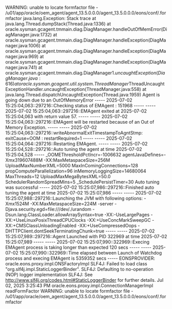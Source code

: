 WARNING: unable to locate formfactor file - /u01/app/oracle/oem_agent/agent_13.5.0.0.0/agent_13.5.0.0.0/eons/conf/.formfactor
java.lang.Exception: Stack trace
        at java.lang.Thread.dumpStack(Thread.java:1336)
        at oracle.sysman.gcagent.tmmain.diag.DiagManager.handleOutOfMemError(DiagManager.java:1732)
        at oracle.sysman.gcagent.tmmain.diag.DiagManager.handleException(DiagManager.java:1006)
        at oracle.sysman.gcagent.tmmain.diag.DiagManager.handleException(DiagManager.java:969)
        at oracle.sysman.gcagent.tmmain.diag.DiagManager.handleException(DiagManager.java:741)
        at oracle.sysman.gcagent.tmmain.diag.DiagManager$1.uncaughtException(DiagManager.java:616)
        at oracle.sysman.gcagent.util.system.ThreadManager$ThreadUncaughtExceptionHandler.uncaughtException(ThreadManager.java:558)
        at java.lang.Thread.dispatchUncaughtException(Thread.java:1959)
Agent is going down due to an OutOfMemoryError
----- 2025-07-02 15:25:04,063::297216::Checking status of EMAgent : 151968 -----
----- 2025-07-02 15:25:04,063::297216::EMAgent exited at 2025-07-02 15:25:04,063 with return value 57. -----
----- 2025-07-02 15:25:04,063::297216::EMAgent will be restarted because of an Out of Memory Exception. -----
----- 2025-07-02 15:25:04,063::297216::writeAbnormalExitTimestampToAgntStmp: exitCause=OOM : restartRequired=1 -----
----- 2025-07-02 15:25:04,064::297216::Restarting EMAgent. -----
----- 2025-07-02 15:25:04,528::297216::Auto tuning the agent at time 2025-07-02 15:25:04,528 -----
_OOMEThresholdPctIncr=-1006632
agentJavaDefines=-Xmx319607488M -XX:MaxMetaspaceSize=256M
UploadMaxNumberXML=5000
MaxInComingConnections=128
propComputeParallelization=96
inMemoryLoggingSize=14680064
MaxThreads=12
UploadMaxMegaBytesXML=50.0
SchedulerRandomSpreadMins=5
_SchedulePersistTimer=30
Auto tuning was successful
----- 2025-07-02 15:25:07,986::297216::Finished auto tuning the agent at time 2025-07-02 15:25:07,986 -----
----- 2025-07-02 15:25:07,988::297216::Launching the JVM with following options: -Xmx1524M -XX:MaxMetaspaceSize=224M -server -Djava.security.egd=file:///dev/./urandom -Dsun.lang.ClassLoader.allowArraySyntax=true -XX:-UseLargePages -XX:+UseLinuxPosixThreadCPUClocks -XX:+UseConcMarkSweepGC -XX:+CMSClassUnloadingEnabled -XX:+UseCompressedOops -DHTTPClient.dontSeekTerminatingChunk=true -----
----- 2025-07-02 15:25:07,989::297216::Agent Launched with PID 322969 at time 2025-07-02 15:25:07,989 -----
----- 2025-07-02 15:25:07,990::322969::Execing EMAgent process is taking longer than expected 120 secs -----
----- 2025-07-02 15:25:07,990::322969::Time elapsed between Launch of Watchdog process and execing EMAgent is 5359352 secs -----
EONSPROVIDER: oracle.eons.proxy.impl.ONSFactoryImpl
SLF4J: Failed to load class "org.slf4j.impl.StaticLoggerBinder".
SLF4J: Defaulting to no-operation (NOP) logger implementation
SLF4J: See http://www.slf4j.org/codes.html#StaticLoggerBinder for further details.
Jul 02, 2025 3:25:43 PM oracle.eons.proxy.impl.ConnectionManagerImpl readFormFactor
WARNING: unable to locate formfactor file - /u01/app/oracle/oem_agent/agent_13.5.0.0.0/agent_13.5.0.0.0/eons/conf/.formfactor
